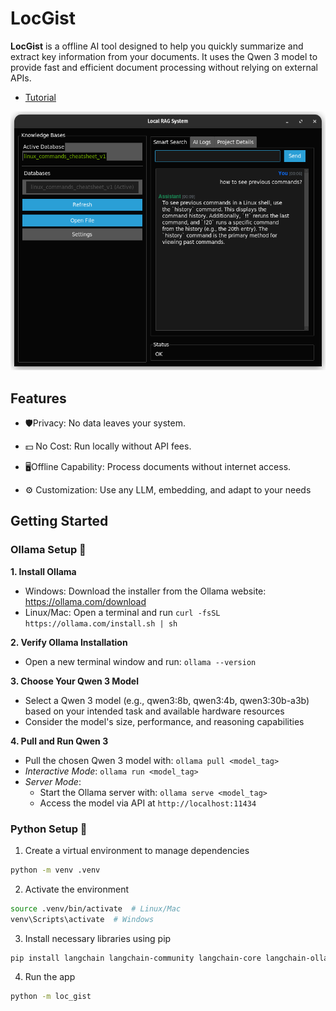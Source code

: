 # LocGist 

**LocGist** is a offline AI tool designed to help you quickly summarize and extract key information from your documents. It uses the Qwen 3 model to provide fast and efficient document processing without relying on external APIs.

- [Tutorial](https://www.freecodecamp.org/news/build-a-local-ai/)

![Screenshot](./screenshot.png)

## Features

- 🛡️Privacy: No data leaves your system.

- 💵 No Cost: Run locally without API fees.

- 🖥️Offline Capability: Process documents without internet access.

- ⚙️ Customization: Use any LLM, embedding, and adapt to your needs

## Getting Started

### Ollama Setup 🦙

**1. Install Ollama**
- Windows: Download the installer from the Ollama website: https://ollama.com/download
- Linux/Mac: Open a terminal and run `curl -fsSL https://ollama.com/install.sh | sh`

**2. Verify Ollama Installation**
- Open a new terminal window and run: `ollama --version`

**3. Choose Your Qwen 3 Model**
- Select a Qwen 3 model (e.g., qwen3:8b, qwen3:4b, qwen3:30b-a3b) based on your intended task and available hardware resources
- Consider the model's size, performance, and reasoning capabilities

**4. Pull and Run Qwen 3**
- Pull the chosen Qwen 3 model with: `ollama pull <model_tag>`
- *Interactive Mode*: `ollama run <model_tag>`
- *Server Mode*:
  - Start the Ollama server with: `ollama serve <model_tag>`
  - Access the model via API at `http://localhost:11434`

### Python Setup 🐍

1. Create a virtual environment to manage dependencies
```bash
python -m venv .venv
```

2. Activate the environment
```bash
source .venv/bin/activate  # Linux/Mac
venv\Scripts\activate  # Windows
```

3. Install necessary libraries using pip
```bash
pip install langchain langchain-community langchain-core langchain-ollama chromadb pypdf ttkbootstrap
```

4. Run the app
```bash
python -m loc_gist
```
